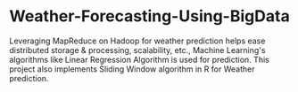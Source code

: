 # Weather-Forecasting-Using-BigData
Leveraging MapReduce on Hadoop for weather prediction helps ease distributed storage &amp; processing, scalability, etc., Machine Learning's algorithms like Linear Regression Algorithm is used for prediction. This project also implements Sliding Window algorithm in R for Weather prediction.
